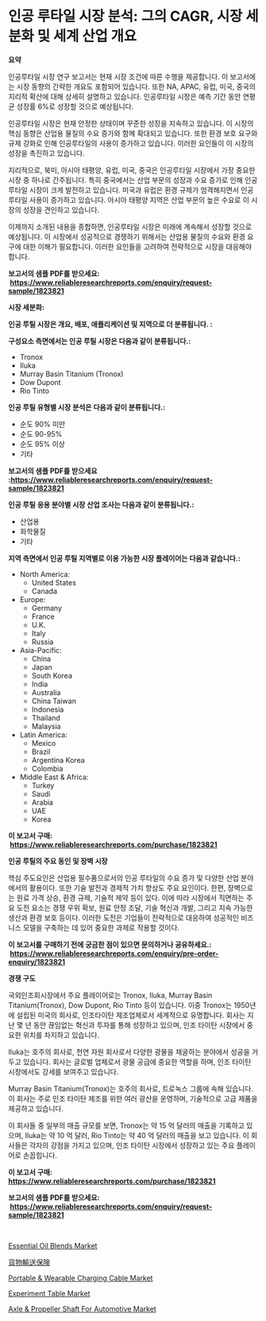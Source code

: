 <p><h1>인공 루타일 시장 분석: 그의 CAGR, 시장 세분화 및 세계 산업 개요</h1></p><p><strong>요약</strong></p>
<p><p>인공루타일 시장 연구 보고서는 현재 시장 조건에 따른 수행을 제공합니다. 이 보고서에는 시장 동향의 간략한 개요도 포함되어 있습니다. 또한 NA, APAC, 유럽, 미국, 중국의 지리적 확산에 대해 상세히 설명하고 있습니다. 인공루타일 시장은 예측 기간 동안 연평균 성장률 6%로 성장할 것으로 예상됩니다.</p><p>인공루타일 시장은 현재 안정한 상태이며 꾸준한 성장을 지속하고 있습니다. 이 시장의 핵심 동향은 산업용 물질의 수요 증가와 함께 확대되고 있습니다. 또한 환경 보호 요구와 규제 강화로 인해 인공루타일의 사용이 증가하고 있습니다. 이러한 요인들이 이 시장의 성장을 촉진하고 있습니다.</p><p>지리적으로, 북미, 아시아 태평양, 유럽, 미국, 중국은 인공루타일 시장에서 가장 중요한 시장 중 하나로 간주됩니다. 특히 중국에서는 산업 부문의 성장과 수요 증가로 인해 인공루타일 시장이 크게 발전하고 있습니다. 미국과 유럽은 환경 규제가 엄격해지면서 인공루타일 사용이 증가하고 있습니다. 아시아 태평양 지역은 산업 부문의 높은 수요로 이 시장의 성장을 견인하고 있습니다.</p><p>이제까지 소개된 내용을 종합하면, 인공루타일 시장은 미래에 계속해서 성장할 것으로 예상됩니다. 이 시장에서 성공적으로 경쟁하기 위해서는 산업용 물질의 수요와 환경 요구에 대한 이해가 필요합니다. 이러한 요인들을 고려하여 전략적으로 시장을 대응해야 합니다.</p></p>
<p><strong>보고서의 샘플 PDF를 받으세요: &nbsp;<a href="https://www.reliableresearchreports.com/enquiry/request-sample/1823821">https://www.reliableresearchreports.com/enquiry/request-sample/1823821</a></strong></p>
<p><strong>시장 세분화:</strong></p>
<p><strong> 인공 루틸 시장은 개요, 배포, 애플리케이션 및 지역으로 더 분류됩니다. :</strong></p>
<p><strong>구성요소 측면에서는 인공 루틸 시장은 다음과 같이 분류됩니다.:</strong></p>
<p><ul><li>Tronox</li><li>Iluka</li><li>Murray Basin Titanium (Tronox)</li><li>Dow Dupont</li><li>Rio Tinto</li></ul></p>
<p><strong> 인공 루틸 유형별 시장 분석은 다음과 같이 분류됩니다.:</strong></p>
<p><ul><li>순도 90% 미만</li><li>순도 90-95%</li><li>순도 95% 이상</li><li>기타</li></ul></p>
<p><strong>보고서의 샘플 PDF를 받으세요 :<a href="https://www.reliableresearchreports.com/enquiry/request-sample/1823821">https://www.reliableresearchreports.com/enquiry/request-sample/1823821</a></strong></p>
<p><strong> 인공 루틸 응용 분야별 시장 산업 조사는 다음과 같이 분류됩니다.:</strong></p>
<p><ul><li>산업용</li><li>화학물질</li><li>기타</li></ul></p>
<p><strong>지역 측면에서 인공 루틸 지역별로 이용 가능한 시장 플레이어는 다음과 같습니다.:</strong></p>
<p><ul>
    <li>
        North America:
        <ul>
            <li>United States</li>
            <li>Canada</li>
        </ul>
    </li>
    <li>
        Europe:
        <ul>
            <li>Germany</li>
            <li>France</li>
            <li>U.K.</li>
            <li>Italy</li>
            <li>Russia</li>
        </ul>
    </li>
    <li>
        Asia-Pacific:
        <ul>
            <li>China</li>
            <li>Japan</li>
            <li>South Korea</li>
            <li>India</li>
            <li>Australia</li>
            <li>China Taiwan</li>
            <li>Indonesia</li>
            <li>Thailand</li>
            <li>Malaysia</li>
        </ul>
    </li>
    <li>
        Latin America:
        <ul>
            <li>Mexico</li>
            <li>Brazil</li>
            <li>Argentina Korea</li>
            <li>Colombia</li>
        </ul>
    </li>
    <li>
        Middle East & Africa:
        <ul>
            <li>Turkey</li>
            <li>Saudi</li>
            <li>Arabia</li>
            <li>UAE</li>
            <li>Korea</li>
        </ul>
    </li>
    </ul></p>
<p><strong>이 보고서 구매: &nbsp;<a href="https://www.reliableresearchreports.com/purchase/1823821">https://www.reliableresearchreports.com/purchase/1823821</a></strong></p>
<p><strong>인공 루틸의 주요 동인 및 장벽 시장</strong></p>
<p><p>핵심 주도요인은 산업용 필수품으로서의 인공 루타일의 수요 증가 및 다양한 산업 분야에서의 활용이다. 또한 기술 발전과 경제적 가치 향상도 주요 요인이다. 한편, 장벽으로는 원료 가격 상승, 환경 규제, 기술적 제약 등이 있다. 이에 따라 시장에서 직면하는 주요 도전 요소는 경쟁 우위 확보, 원료 안정 조달, 기술 혁신과 개발, 그리고 지속 가능한 생산과 환경 보호 등이다. 이러한 도전은 기업들이 전략적으로 대응하여 성공적인 비즈니스 모델을 구축하는 데 있어 중요한 과제로 작용할 것이다.</p></p>
<p><strong>이 보고서를 구매하기 전에 궁금한 점이 있으면 문의하거나 공유하세요.: &nbsp;<a href="https://www.reliableresearchreports.com/enquiry/pre-order-enquiry/1823821">https://www.reliableresearchreports.com/enquiry/pre-order-enquiry/1823821</a></strong></p>
<p><strong>경쟁 구도</strong></p>
<p><p>국외인조회시장에서 주요 플레이어로는 Tronox, Iluka, Murray Basin Titanium(Tronox), Dow Dupont, Rio Tinto 등이 있습니다. 이중 Tronox는 1950년에 설립된 미국의 회사로, 인조타이탄 제조업체로서 세계적으로 유명합니다. 회사는 지난 몇 년 동안 끊임없는 혁신과 투자를 통해 성장하고 있으며, 인조 타이탄 시장에서 중요한 위치를 차지하고 있습니다.</p><p>Iluka는 호주의 회사로, 천연 자원 회사로서 다양한 광물을 채굴하는 분야에서 성공을 거두고 있습니다. 회사는 글로벌 업체로서 광물 공급에 중요한 역할을 하며, 인조 타이탄 시장에서도 강세를 보여주고 있습니다.</p><p>Murray Basin Titanium(Tronox)는 호주의 회사로, 트로녹스 그룹에 속해 있습니다. 이 회사는 주로 인조 타이탄 제조를 위한 여러 광산을 운영하며, 기술적으로 고급 제품을 제공하고 있습니다.</p><p>이 회사들 중 일부의 매출 규모를 보면, Tronox는 약 15 억 달러의 매출을 기록하고 있으며, Iluka는 약 10 억 달러, Rio Tinto는 약 40 억 달러의 매출을 보고 있습니다. 이 회사들은 각자의 강점을 가지고 있으며, 인조 타이탄 시장에서 성장하고 있는 주요 플레이어로 손꼽힙니다.</p></p>
<p><strong>이 보고서 구매: &nbsp; <a href="https://www.reliableresearchreports.com/purchase/1823821">https://www.reliableresearchreports.com/purchase/1823821</a></strong></p>
<p><strong>보고서의 샘플 PDF를 받으세요: &nbsp;<a href="https://www.reliableresearchreports.com/enquiry/request-sample/1823821">https://www.reliableresearchreports.com/enquiry/request-sample/1823821</a></strong><strong></strong></p>
<p>&nbsp;</p>
<p><p><a href="https://github.com/provorikovar/Market-Research-Report-List-3/blob/main/essential-oil-blends-market.md">Essential Oil Blends Market</a></p><p><a href="https://github.com/cbigkbh02719/Market-Research-Report-List-1/blob/main/16153715173.md">貨物輸送保険</a></p><p><a href="https://issuu.com/reportprime-2/docs/portable-wearable-charging-cable-market-size-2030.">Portable & Wearable Charging Cable Market</a></p><p><a href="https://view.publitas.com/reportprime-1/experiment-table-market-research-report-provides-critical-insights-that-can-help-shape-business-development-and-investment-strategies/">Experiment Table Market</a></p><p><a href="https://skillful-vermicelli-b89.notion.site/Decoding-the-Axle-Propeller-Shaft-For-Automotive-Market-A-Deep-Dive-into-the-Latest-Market-Trends-f673af4aa73c412c95223cd1d0229e7a">Axle & Propeller Shaft For Automotive Market</a></p></p>